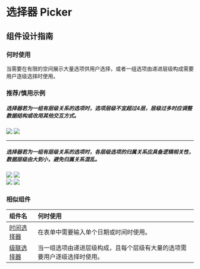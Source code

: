 # 选择器 Picker

## 组件设计指南

### 何时使用

当需要在有限的空间展示大量选项供用户选择，或者一组选项由递进层级构成需要用户逐级选择时使用。

### 推荐/慎用示例

##### 选择器若为一组有层级关系的选项时，选项层级不宜超过4层，层级过多时应调整数据结构或改用其他交互方式。

<div class="legend">
  <div class="item">
    <img src="https://oteam-tdesign-1258344706.cos.ap-guangzhou.myqcloud.com/site/design/mobile-guide/picker%201.png" />
    <img class="tag" src="https://oteam-tdesign-1258344706.cos.ap-guangzhou.myqcloud.com/site/doc/bad.png" />
  </div>
</div>

<hr />

##### 选择器若为一组有层级关系的选项时，各层级选项的归属关系应具备逻辑相关性，数据层级由大到小，避免归属关系混乱。

<div class="legend">
  <div class="item">
    <img src="https://oteam-tdesign-1258344706.cos.ap-guangzhou.myqcloud.com/site/design/mobile-guide/picker%202-1.png" />
    <img class="tag" src="https://oteam-tdesign-1258344706.cos.ap-guangzhou.myqcloud.com/site/doc/good.png" />
  </div>

  <div class="item">
    <img src="https://oteam-tdesign-1258344706.cos.ap-guangzhou.myqcloud.com/site/design/mobile-guide/picker%202-2.png" />
    <img class="tag" src="https://oteam-tdesign-1258344706.cos.ap-guangzhou.myqcloud.com/site/doc/bad.png" />
  </div>
</div>


### 相似组件

| 组件名 | 何时使用                             |
| :----- | :----------------------------------- |
| [时间选择器](./date-time-picker ) |在表单中需要输入单个日期或时间时使用。|
| [级联选择器](./Cascader) |当一组选项由递进层级构成，且每个层级有大量的选项需要用户逐级选择时使用。|
